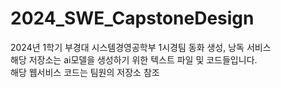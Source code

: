 # 2024_SWE_CapstoneDesign
2024년 1학기 부경대 시스템경영공학부 1시경팀 동화 생성, 낭독 서비스<br>
해당 저장소는 ai모델을 생성하기 위한 텍스트 파일 및 코드들입니다.<br>
해당 웹서비스 코드는 팀원의 저장소 참조
